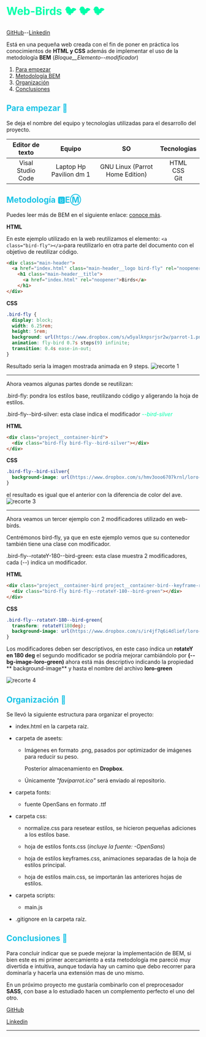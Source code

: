 # <span style="color: hsl(160, 100%, 50%);"> Web-Birds 🐦 🐦 🐦 </span>

[GitHub](https://github.com/WanderleeDev)--[Linkedin](https://www.linkedin.com/in/wanderlee-max/)

Está en una pequeña web creada con el fin de poner en práctica los conocimientos de **HTML y CSS** además de implementar el uso de la metodología **BEM** (_Bloque__Elemento--modificador_)

1. [Para empezar](#para-empezar-🚀)
1. [Metodología BEM](#metodología-🅱eⓜ️)
1. [Organización](#organización-📙 )
1. [Conclusiones](#conclusiones-🎏)

## <span style="color: hsl(190, 80%, 50%);"> Para empezar 🚀 </span>

Se deja el nombre del equipo y tecnologías utilizadas para el desarrollo del proyecto.

| **Editor de texto** | **Equipo**| **SO** | **Tecnologias** |
| :--: | :--: | :--: | :--: |
| Visal Studio Code | Laptop Hp Pavilion dm 1 | GNU Linux (Parrot Home Edition) | HTML <br> CSS <br> Git |

## <span style="color: hsl(190, 80%, 50%);"> Metodología 🅱EⓂ️</span>

Puedes leer más de BEM en el siguiente enlace: [conoce más](https://getbem.com).

**HTML**

En este ejemplo utilizado en la web reutilizamos el elemento: `<a class="bird-fly"></a>`para reutilizarlo en otra parte del documento con el objetivo de reutilizar código.

~~~html
<div class="main-header">
  <a href="index.html" class="main-header__logo bird-fly" rel="noopener"></a>
    <h1 class="main-header__title">
      <a href="index.html" rel="noopener">Birds</a>
    </h1>
</div>
~~~


**CSS**

~~~css
.bird-fly {
  display: block;
  width: 6.25rem;
  height: 5rem;
  background: url(https://www.dropbox.com/s/w5yalknpsrjsr2w/parrot-1.png?raw=1) no-repeat;
  animation: fly-bird 0.7s steps(9) infinite;
  transition: 0.4s ease-in-out;
}
~~~

Resultado seria la imagen mostrada animada en 9 steps.
![recorte 1](https://www.dropbox.com/s/w5yalknpsrjsr2w/parrot-1.png?raw=1)

---

Ahora veamos algunas partes donde se reutilizan:

.bird-fly: pondra los estilos base, reutilizando código y aligerando la hoja de estilos.

.bird-fly--bird-silver: esta clase indica el modificador <span style="color: hsl(160, 100%, 50%);">_--bird-silver_</span>

**HTML**
~~~html
<div class="project__container-bird">
  <div class="bird-fly bird-fly--bird-silver"></div>
</div>
~~~

**CSS**
~~~css
.bird-fly--bird-silver{
  background-image: url(https://www.dropbox.com/s/hmv3ooo6707krnl/loro-gray.png?raw=1);
}
~~~

el resultado es igual que el anterior con la diferencia de color del ave.
![recorte 3](https://www.dropbox.com/s/ndzzq40tfm85uj5/loro-silver.png?raw=1)

---

Ahora veamos un tercer ejemplo con 2 modificadores utilizado en web-birds.

Centrémonos bird-fly, ya que en este ejemplo vemos que su contenedor también tiene una clase con modificador.

.bird-fly--rotateY-180--bird-green: esta clase muestra 2 modificadores, cada (--) indica un modificador.

**HTML**
~~~html
<div class="project__container-bird project__container-bird--keyframe-reverse">
  <div class="bird-fly bird-fly--rotateY-180--bird-green"></div>
</div>
~~~

**CSS**
~~~css
.bird-fly--rotateY-180--bird-green{
  transform: rotateY(180deg);
  background-image: url(https://www.dropbox.com/s/ir4jf7q6i4dlief/loro-green.png?raw=1);
}
~~~

Los modificadores deben ser descriptivos, en este caso índica un **rotateY en 180 deg** el segundo modificador se podría mejorar cambiándolo por **(--bg-image-loro-green)** ahora está más descriptivo indicando la propiedad ** background-image** y hasta el nombre del archivo **loro-green**

![recorte 4](https://www.dropbox.com/s/ir4jf7q6i4dlief/loro-green.png?raw=1)

## <span style="color: hsl(190, 80%, 50%);">Organización 📙 </span>

Se llevó la siguiente estructura para organizar el proyecto:

* index.html en la carpeta raíz.
* carpeta de aseets:
  
  - Imágenes en formato .png, pasados por optimizador de imágenes para reducir su peso.

    Posterior almacenamiento en **Dropbox**.

  - Únicamente _"faviparrot.ico"_ será enviado al repositorio.

* carpeta fonts:

  - fuente OpenSans en formato .ttf

* carpeta css:

  - normalize.css para resetear estilos, se hicieron pequeñas adiciones a los estilos base.

  - hoja de estilos fonts.css (_incluye la fuente: -OpenSans_)

  - hoja de estilos keyframes.css, animaciones separadas de la hoja de estilos principal.

  - hoja de estilos main.css, se importarán las anteriores hojas de estilos.

* carpeta scripts:

  - main.js 

* .gitignore en la carpeta raíz.

## <span style="color: hsl(190, 80%, 50%);">Conclusiones 🎏 </span>

Para concluir indicar que se puede mejorar la implementación de BEM, si bien este es mi primer acercamiento a esta metodología me pareció muy divertida e intuitiva, aunque todavía hay un camino que debo recorrer para dominarla y hacerla una extensión mas de uno mismo. 

En un próximo proyecto me gustaría combinarlo con el preprocesador **SASS**, con base a lo estudiado hacen un complemento perfecto el uno del otro.

[GitHub](https://github.com/WanderleeDev)

[Linkedin](https://www.linkedin.com/in/wanderlee-max/)

---